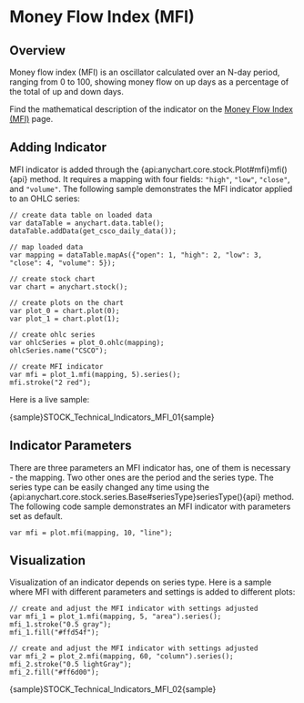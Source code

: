 # Money Flow Index (MFI)

## Overview

Money flow index (MFI) is an oscillator calculated over an N-day period, ranging from 0 to 100, showing money flow on up days as a percentage of the total of up and down days.

Find the mathematical description of the indicator on the [Money Flow Index (MFI)](Mathematical_Description#money_flow_index) page.

## Adding Indicator

MFI indicator is added through the {api:anychart.core.stock.Plot#mfi}mfi(){api} method. It requires a mapping with four fields: `"high"`, `"low"`, `"close"`, and `"volume"`. The following sample demonstrates the MFI indicator applied to an OHLC series:

```
// create data table on loaded data
var dataTable = anychart.data.table();
dataTable.addData(get_csco_daily_data());

// map loaded data
var mapping = dataTable.mapAs({"open": 1, "high": 2, "low": 3, "close": 4, "volume": 5});

// create stock chart
var chart = anychart.stock();

// create plots on the chart
var plot_0 = chart.plot(0);
var plot_1 = chart.plot(1);

// create ohlc series
var ohlcSeries = plot_0.ohlc(mapping);
ohlcSeries.name("CSCO");

// create MFI indicator
var mfi = plot_1.mfi(mapping, 5).series();
mfi.stroke("2 red");
```

Here is a live sample:

{sample}STOCK\_Technical\_Indicators\_MFI\_01{sample}

## Indicator Parameters

There are three parameters an MFI indicator has, one of them is necessary - the mapping. Two other ones are the period and the series type. The series type can be easily changed any time using the {api:anychart.core.stock.series.Base#seriesType}seriesType(){api} method. The following code sample demonstrates an MFI indicator with parameters set as default.

```
var mfi = plot.mfi(mapping, 10, "line");
```

## Visualization

Visualization of an indicator depends on series type. Here is a sample where MFI with different parameters and settings is added to different plots:

```
// create and adjust the MFI indicator with settings adjusted
var mfi_1 = plot_1.mfi(mapping, 5, "area").series();
mfi_1.stroke("0.5 gray");
mfi_1.fill("#ffd54f");

// create and adjust the MFI indicator with settings adjusted
var mfi_2 = plot_2.mfi(mapping, 60, "column").series();
mfi_2.stroke("0.5 lightGray");
mfi_2.fill("#ff6d00");
```

{sample}STOCK\_Technical\_Indicators\_MFI\_02{sample}